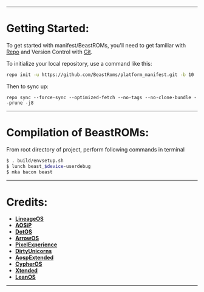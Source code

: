 ---------------------------------------------------------------------------------------
 Getting Started:
 ==============

To get started with manifest/BeastROMs, you'll need to get familiar with [Repo](https://source.android.com/source/using-repo.html) and Version Control with [Git](https://source.android.com/source/version-control.html).

To initialize your local repository, use a command like this:

```bash
repo init -u https://github.com/BeastRoms/platform_manifest.git -b 10

```

Then to sync up:

```
repo sync --force-sync --optimized-fetch --no-tags --no-clone-bundle --prune -j8
```

---------------------------------------------------------------------------------------
 Compilation of  BeastROMs:
 ==================

From root directory of project, perform following commands in terminal

```bash
$ . build/envsetup.sh
$ lunch beast_$device-userdebug
$ mka bacon beast
```


---------------------------------------------------------------------------------------
 Credits:
 =======

 * [**LineageOS**](https://github.com/LineageOS)
 * [**AOSiP**](https://github.com/AOSiP)
 * [**DotOS**](https://github.com/DotOS)
 * [**ArrowOS**](https://github.com/ArrowOS)
 * [**PixelExperience**](https://github.com/PixelExperience)
 * [**DirtyUnicorns**](https://github.com/dirtyunicorns)
 * [**AospExtended**](https://github.com/AospExtended)
 * [**CypherOS**](https://github.com/CypherOS)
 * [**Xtended**](https://github.com/Xtended-Pie)
 * [**LeanOS**](https://github.com/LeanOS-Project)

---------------------------------------------------------------------------------------
